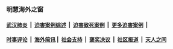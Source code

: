 
### 明慧海外之窗

####  [武汉肺炎](indexes/365.md?t=01200700) &nbsp;|&nbsp;  [迫害案例综述](indexes/328.md?t=01200700) &nbsp;|&nbsp; [迫害致死案例](indexes/277.md?t=01200700)  &nbsp;|&nbsp; [更多迫害案例](indexes/81.md?t=01200700)  &nbsp;|&nbsp; 
####  [时事评论](indexes/251.md?t=01200700) &nbsp;|&nbsp; [海外简讯](indexes/245.md?t=01200700)&nbsp;|&nbsp;  [社会支持](indexes/140.md?t=01200700) &nbsp;|&nbsp; [褒奖决议](indexes/282.md?t=01200700) &nbsp;|&nbsp; [社区报道](indexes/91.md?t=01200700)  &nbsp;|&nbsp; [天人之间](indexes/78.md?t=01200700) 

